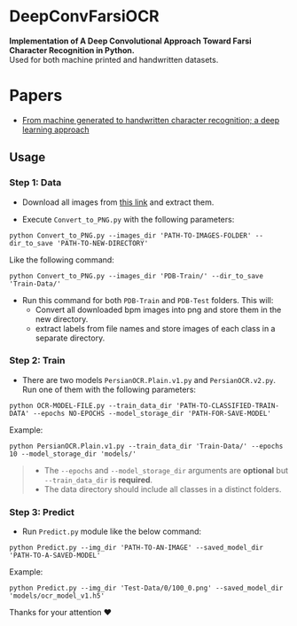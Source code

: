 # DeepConvFarsiOCR
**Implementation of A Deep Convolutional Approach Toward Farsi Character Recognition in Python.**<br />Used for both machine printed and handwritten datasets.

# Papers

  - [From machine generated to handwritten character recognition; a deep learning approach](http://ieeexplore.ieee.org/document/7983055/)


## **Usage**

### **Step 1: Data**
  - Download all images from [this link](https://www.mediafire.com/?jh9puuz96ihjuza) and extract them.

  - Execute `Convert_to_PNG.py` with the following parameters:
  ```
  python Convert_to_PNG.py --images_dir 'PATH-TO-IMAGES-FOLDER' --dir_to_save 'PATH-TO-NEW-DIRECTORY'
  ```
  Like the following command:
  ```
  python Convert_to_PNG.py --images_dir 'PDB-Train/' --dir_to_save 'Train-Data/'
  ```
  - Run this command for both `PDB-Train` and `PDB-Test` folders. This will:
    - Convert all downloaded bpm images into png and store them in the new directory.
    - extract labels from file names and store images of each class in a separate directory.

### **Step 2: Train**
  - There are two models `PersianOCR.Plain.v1.py` and `PersianOCR.v2.py`. Run one of them with the following parameters:
  ```
  python OCR-MODEL-FILE.py --train_data_dir 'PATH-TO-CLASSIFIED-TRAIN-DATA' --epochs NO-EPOCHS --model_storage_dir 'PATH-FOR-SAVE-MODEL'
  ```
  Example:
  ```
  python PersianOCR.Plain.v1.py --train_data_dir 'Train-Data/' --epochs 10 --model_storage_dir 'models/'
  ```
  > - The `--epochs` and `--model_storage_dir` arguments are **optional** but `--train_data_dir` is **required**.<br />
  > - The data directory should include all classes in a distinct folders.
  
### Step 3: Predict
  - Run `Predict.py` module like the below command:
  ```
  python Predict.py --img_dir 'PATH-TO-AN-IMAGE' --saved_model_dir 'PATH-TO-A-SAVED-MODEL'
  ```
  Example:
  ```
  python Predict.py --img_dir 'Test-Data/0/100_0.png' --saved_model_dir 'models/ocr_model_v1.h5'
  ```


Thanks for your attention ♥
